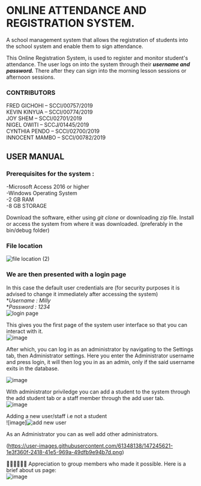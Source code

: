 # ONLINE ATTENDANCE AND REGISTRATION SYSTEM.
A school management system that allows the registration of students into the school system and enable them to sign attendance.

This Online Registration System, is used to register and monitor student's attendance. 
The user logs on into the system through their ***username and password.***
There after they can sign into the morning lesson sessions or afternoon sessions.

### CONTRIBUTORS
FRED GICHOHI – SCCI/00757/2019 <br>
KEVIN KINYUA – SCCI/00774/2019 <br>
JOY SHEM – SCCI/02701/2019 <br>
NIGEL OWITI – SCCJ/01445/2019 <br>
CYNTHIA PENDO – SCCI/02700/2019 <br>
INNOCENT MAMBO – SCCI/00782/2019 <br>


## USER MANUAL
### Prerequisites for the system : 
-Microsoft Access 2016 or higher <br>
-Windows Operating System <br>
-2 GB RAM <br>
-8 GB STORAGE <br>


Download the software, either using *git clone* or downloading zip file.
Install or access the system from where it was downloaded. (preferably in the bin/debug folder)
### File location<br>
![file location (2)](https://user-images.githubusercontent.com/61348138/147204499-52b70c01-52df-4321-a551-9d9e6aa14adc.png)


### We are then presented with a login page <br>
In this case the default user credentials are (for security purposes it is advised to change it immediately after accessing the system)<br>
**Username : Milly* <br>
**Password : 1234* <br>
![login page](https://user-images.githubusercontent.com/61348138/147204319-3436861b-2d5e-4839-97af-dd1d1684a0e5.png)

This gives you the first page of the system user interface so that you can interact with it. <br>
![image](https://user-images.githubusercontent.com/61348138/147245182-72c98ac2-4199-423a-a138-60f9d8180d3f.png)

After which, you can log in as an administrator by navigating to the Settings tab, then Administrator settings. Here you enter the Administrator username and press login, it will then log you in as an admin, only if the said username exits in the database. <br>

![image](https://user-images.githubusercontent.com/61348138/147245422-014ff73f-8ec7-45fb-9288-258874720e90.png)

With administrator priviledge you can add a student to the system through the add student tab or a staff member through the add user tab. <br>
![image](https://user-images.githubusercontent.com/61348138/147245531-b0e9086f-745a-4f6e-b245-c4bac44ca2d0.png)

Adding a new user/staff i.e not a student <br>
![image]![add new user](https://user-images.githubusercontent.com/61348138/147246207-b9d4e13e-20cc-41ce-acd8-eef8df6edb1a.png)

As an Administrator you can as well add other administrators. <br>

(https://user-images.githubusercontent.com/61348138/147245621-1e3f360f-2418-41e5-969a-49dfb9e94b7d.png)


👏🏽👏🏽👏🏽 Appreciation to group members who made it possible. Here is a brief about us page: <br>
![image](https://user-images.githubusercontent.com/61348138/147246152-7c04228d-2e24-4ce4-8c00-69eedd14083e.png)



